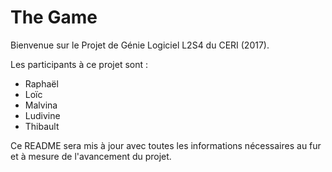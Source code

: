 # The Game

Bienvenue sur le Projet de Génie Logiciel L2S4 du CERI (2017).

Les participants à ce projet sont :
- Raphaël
- Loïc
- Malvina
- Ludivine
- Thibault

Ce README sera mis à jour avec toutes les informations nécessaires au fur et à mesure de l'avancement du projet.
